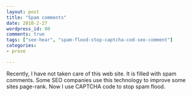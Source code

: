 ```yaml
---
layout: post
title: "Spam comments"
date: 2010-2-27
wordpress_id: 80
comments: true
tags: ["see-hear", "spam-flood-stop-captcha-cod-seo-comment"]
categories:
- prose

---
```

<meta name="views" content="1153" />
<meta name="_edit_last" content="1" />
Recently, I have not taken care of this web site. It is filled with spam comments. Some SEO companies use this technology to improve some sites page-rank. Now I use CAPTCHA code to stop spam flood.

